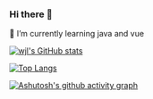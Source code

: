 ### Hi there 👋

<!-- - 🔭 I’m currently working on ... -->

🌱 I’m currently learning java and vue

<!-- - 👯 I’m looking to collaborate on ... -->
<!-- - 🤔 I’m looking for help with ... -->
<!-- - 💬 Ask me about ... -->

<!-- 📫 How to reach me:  -->

<!-- 😄 Pronouns: ... -->

<!-- ⚡ Fun fact: ... -->


[![wjl's GitHub stats](https://github-readme-stats.vercel.app/api?username=wjl-lab&count_private=true&show_icons=true)](https://github.com/anuraghazra/github-readme-stats)

[![Top Langs](https://github-readme-stats.vercel.app/api/top-langs/?username=wjl-lab&layout=compact)](https://github.com/anuraghazra/github-readme-stats)

[![Ashutosh's github activity graph](https://activity-graph.herokuapp.com/graph?username=wjl-lab&theme=dracula)](https://github.com/ashutosh00710/github-readme-activity-graph)
